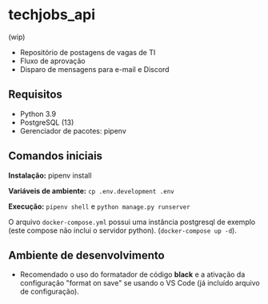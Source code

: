 # techjobs_api

(wip)

  - Repositório de postagens de vagas de TI
  - Fluxo de aprovação
  - Disparo de mensagens para e-mail e Discord

## Requisitos

  - Python 3.9
  - PostgreSQL (13)
  - Gerenciador de pacotes: pipenv

## Comandos iniciais

**Instalação:** pipenv install

**Variáveis de ambiente:** `cp .env.development .env`

**Execução:** `pipenv shell` e `python manage.py runserver`


O arquivo `docker-compose.yml` possui uma instância postgresql de exemplo (este compose não inclui o servidor python). (`docker-compose up -d`).

## Ambiente de desenvolvimento

  - Recomendado o uso do formatador de código **black** e a ativação da configuração "format on save" se usando o VS Code (já incluído arquivo de configuração).
